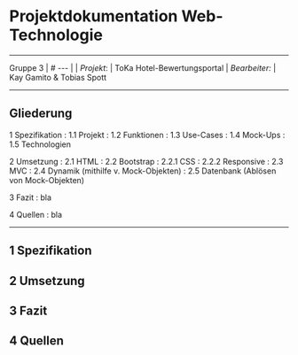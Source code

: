 Projektdokumentation Web-Technologie
===
---

Gruppe 3 | #
--- | 
| *Projekt*: | ToKa Hotel-Bewertungsportal
| *Bearbeiter:* | Kay Gamito & Tobias Spott


---

Gliederung
---
1 Spezifikation
: 1.1 Projekt
: 1.2 Funktionen
: 1.3 Use-Cases
: 1.4 Mock-Ups
: 1.5 Technologien

2 Umsetzung
: 2.1 HTML
: 2.2 Bootstrap
: 2.2.1 CSS
: 2.2.2 Responsive
: 2.3 MVC
: 2.4 Dynamik (mithilfe v. Mock-Objekten)
: 2.5 Datenbank (Ablösen von Mock-Objekten)

3 Fazit
: bla

4 Quellen
: bla

---

1 Spezifikation
---
2 Umsetzung
---
3 Fazit
---
4 Quellen
---




